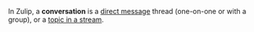 In Zulip, a **conversation** is a [direct message](/help/direct-messages) thread
(one-on-one or with a group), or a [topic in a
stream](/help/streams-and-topics).
